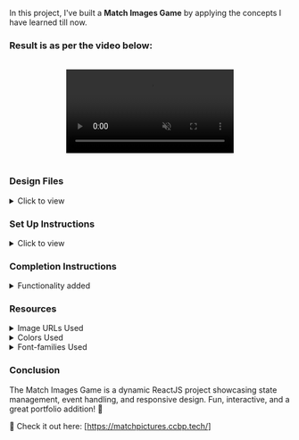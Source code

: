 In this project, I've built a **Match Images Game** by applying the concepts I have learned till now.

### Result is as per the video below:

<br/>
<div style="text-align: center;">
  <video style="max-width:80%;box-shadow:0 2.8px 2.2px rgba(0, 0, 0, 0.12);outline:none;" loop="true" autoplay="autoplay" controls="controls" muted>
    <source src="https://assets.ccbp.in/frontend/content/react-js/match-game-output.mp4" type="video/mp4">
  </video>
</div>
<br/>

### Design Files

<details>
<summary>Click to view</summary>

- [Extra Small (Size < 576px) and Small (Size >= 576px)](https://assets.ccbp.in/frontend/content/react-js/match-game-sm-outputs.png)
- [Medium (Size >= 768px), Large (Size >= 992px) and Extra Large (Size >= 1200px) - Match Game](https://assets.ccbp.in/frontend/content/react-js/match-game-lg-output.png)
- [Medium (Size >= 768px), Large (Size >= 992px) and Extra Large (Size >= 1200px) - Scorecard](https://assets.ccbp.in/frontend/content/react-js/match-game-score-card-lg-output.png)

</details>

### Set Up Instructions

<details>
<summary>Click to view</summary>

- Download dependencies by running `npm install`
- Start up the app using `npm start`
</details>

### Completion Instructions

<details>
<summary>Functionality added</summary>
<br/>

The app has the following functionalities

- Initially,
  - Score is `0` and time is `60` sec
  - The image to be matched has the src attribute value as the value of the key `imageUrl` from the first object in **imagesList**
  - The **Fruits** tab is active and the thumbnails with **FRUIT** as their category are displayed
- The timer starts running backwards from the `60` sec
- When a tab is clicked, then the thumbnails in the corresponding category are displayed
- When a thumbnail is clicked, if that is matched with the image to be matched,
  - Score is incremented by one
  - The new image to be matched is generated randomly among the value of the key `imageUrl` from **imagesList**
- When a thumbnail is clicked, if it is not matched with the image to be matched,
  - The game ends, and the [Scorecard](https://assets.ccbp.in/frontend/content/react-js/match-game-score-card-lg-output.png) view is displayed
  - When **PLAY AGAIN** button is clicked, then we'll be able to play the game again
    - The score and time values reset to `0` and `60` sec respectively
    - The image to be matched resets to the value of the key `imageUrl` from the first object in **imagesList**
    - The active tab resets to **Fruits**, and the thumbnails with **FRUIT** as their category are displayed
- When the timer reached `0` sec, then the game ends, and the [Scorecard](https://assets.ccbp.in/frontend/content/react-js/match-game-score-card-lg-output.png) view is displayed
- The App is provided with `tabsList`. It consists of a list of tabItem objects with the following properties in each tabItem object

  |     Key     | Data Type |
  | :---------: | :-------: |
  |    tabId    |  String   |
  | displayText |  String   |

- The App is provided with `imagesList`. It consists of a list of imageItem objects with the following properties in each imageItem object

  |     Key      | Data Type |
  | :----------: | :-------: |
  |      id      |  String   |
  |   imageUrl   |  String   |
  | thumbnailUrl |  String   |
  |   category   |  String   |

</details>

### Resources

<details>
<summary>Image URLs Used</summary>

- [https://assets.ccbp.in/frontend/react-js/match-game-bg.png](https://assets.ccbp.in/frontend/react-js/match-game-bg.png)
- [https://assets.ccbp.in/frontend/react-js/match-game-score-card-lg-bg.png](https://assets.ccbp.in/frontend/react-js/match-game-score-card-lg-bg.png)
- [https://assets.ccbp.in/frontend/react-js/match-game-score-card-sm-bg.png](https://assets.ccbp.in/frontend/react-js/match-game-score-card-sm-bg.png)
- [https://assets.ccbp.in/frontend/react-js/match-game-website-logo.png](https://assets.ccbp.in/frontend/react-js/match-game-website-logo.png) alt is **website logo**
- [https://assets.ccbp.in/frontend/react-js/match-game-timer-img.png](https://assets.ccbp.in/frontend/react-js/match-game-timer-img.png) alt is **timer**
- [https://assets.ccbp.in/frontend/react-js/match-game-play-again-img.png](https://assets.ccbp.in/frontend/react-js/match-game-play-again-img.png) alt is **reset**
- [https://assets.ccbp.in/frontend/react-js/match-game-trophy.png](https://assets.ccbp.in/frontend/react-js/match-game-trophy.png) alt is **trophy**

</details>

<details>
<summary>Colors Used</summary>

<br/>

<div style="background-color:#2c0e3a; width: 150px; padding: 10px; color: white">Hex: #2c0e3a</div>
<div style="background-color:#ffffff; width: 150px; padding: 10px; color: black">Hex: #ffffff</div>
<div style="background-color:#fec653; width: 150px; padding: 10px; color: black">Hex: #fec653</div>
<div style="background-color:#cf60c8; width: 150px; padding: 10px; color: black">Hex: #cf60c8</div>
</details>

<details>
<summary>Font-families Used</summary>

- Roboto

</details>

### Conclusion

The Match Images Game is a dynamic ReactJS project showcasing state management, event handling, and responsive design. Fun, interactive, and a great portfolio addition! 🚀

🔗 Check it out here: [https://matchpictures.ccbp.tech/]

